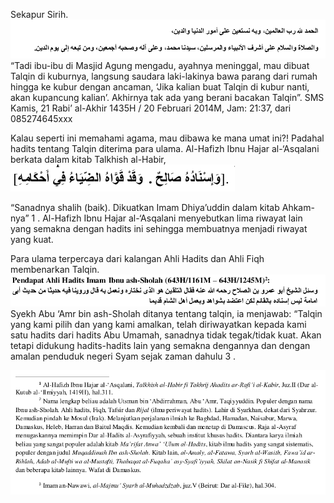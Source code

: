 Sekapur Sirih.![](/assets/Selection_348.png)“Tadi ibu-ibu di Masjid Agung mengadu, ayahnya meninggal, mau dibuat Talqin di kuburnya, langsung saudara laki-lakinya bawa parang dari rumah hingga ke kubur dengan ancaman, ‘Jika kalian buat Talqin di kubur nanti, akan kupancung kalian’. Akhirnya tak ada yang berani bacakan Talqin”. SMS Kamis, 21 Rabi’ al-Akhir 1435H / 20 Februari 2014M, Jam: 21:37, dari 085274645xxx

Kalau seperti ini memahami agama, mau dibawa ke mana umat ini?! Padahal hadits tentang Talqin diterima para ulama. Al-Hafizh Ibnu Hajar al-‘Asqalani berkata dalam kitab Talkhish al-Habir, ![](/assets/Selection_349.png)

“Sanadnya shalih \(baik\). Dikuatkan Imam Dhiya’uddin dalam kitab Ahkam-nya” 1 . Al-Hafizh Ibnu Hajar al-‘Asqalani menyebutkan lima riwayat lain yang semakna dengan hadits ini sehingga membuatnya menjadi riwayat yang kuat.

Para ulama terpercaya dari kalangan Ahli Hadits dan Ahli Fiqh membenarkan Talqin.![](/assets/Selection_350.png)Syekh Abu ‘Amr bin ash-Sholah ditanya tentang talqin, ia menjawab: “Talqin yang kami pilih dan yang kami amalkan, telah diriwayatkan kepada kami satu hadits dari hadits Abu Umamah, sanadnya tidak tegak/tidak kuat. Akan tetapi didukung hadits-hadits lain yang semakna dengannya dan dengan amalan penduduk negeri Syam sejak zaman dahulu 3 .

![](/assets/Selection_351.png)

